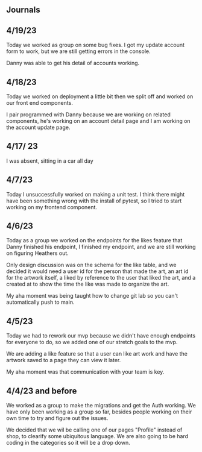 ## Journals
## 4/19/23
Today we worked as group on some bug fixes. I got my update account form to work, but we are still getting errors in the console.

Danny was able to get his detail of accounts working.

## 4/18/23
Today we worked on deployment a little bit then we split off and worked on our front end components.

I pair programmed with Danny because we are working on related components, he's working on an account detail page and I am working on the account update page.

## 4/17/ 23
I was absent, sitting in a car all day

## 4/7/23
Today I unsuccessfully worked on making a unit test. I think there might have been something wrong with the install of pytest, so I tried to start working on my frontend component.

## 4/6/23
Today as a group we worked on the endpoints for the likes feature that Danny finished his endpoint, I finished my endpoint, and we are still working on figuring Heathers out.

Only design discussion was on the schema for the like table, and we decided it would need a user id for the person that made the art, an art id for the artwork itself, a liked by reference to the user that liked the art, and a created at to show the time the like was made to organize the art.

My aha moment was being taught how to change git lab so you can't automatically push to main.

##  4/5/23
Today we had to rework our mvp because we didn't have enough endpoints for everyone to do, so we added one of our stretch goals to the mvp.

We are adding a like feature so that a user can like art work and have the artwork saved to a page they can view it later.

My aha moment was that communication with your team is key.


## 4/4/23 and before
 We worked as a group to make the migrations and get the Auth working. We have only been working as a group so far, besides people working on their own time to try and figure out the issues.

We decided that we wil be calling one of our pages "Profile" instead of shop, to clearify some ubiquitous language. We are also going to be hard coding in the categories so it will be a drop down.


